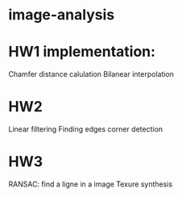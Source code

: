 # image-analysis
# HW1 implementation:
Chamfer distance calulation
Bilanear interpolation 

# HW2
Linear filtering
Finding edges
corner detection

# HW3
RANSAC: find a ligne in a image 
Texure synthesis
